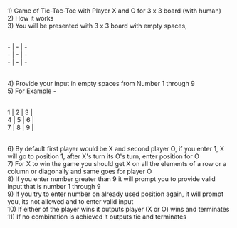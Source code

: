 <br /> 1) Game of Tic-Tac-Toe with Player X and O for 3 x 3 board (with human)
<br /> 2) How it works
<br /> 3) You will be presented with 3 x 3 board with empty spaces, 

<br /> - | - | -
<br /> - | - | -
<br /> - | - | -

<br /> 4) Provide your input in empty spaces from Number 1 through 9 
<br /> 5) For Example - 

<br />1 | 2 | 3 |
<br />4 | 5 | 6 |
<br />7 | 8 | 9 |

<br /> 6) By default first player would be X and second player O, if you enter 1, X will go to position 1, after X's turn its O's turn, enter position for O
<br /> 7) For X to win the game you should get X on all the elements of a row or  a column or diagonally and same goes for player O
<br /> 8) If you enter number greater than 9 it will prompt you to provide valid input that is number 1 through 9
<br /> 9) If you try to enter number on already used position again, it will prompt you, its not allowed and to enter valid input 
<br /> 10) If either of the player wins it outputs player (X or O) wins and terminates
<br /> 11) If no combination is achieved it outputs tie and terminates
